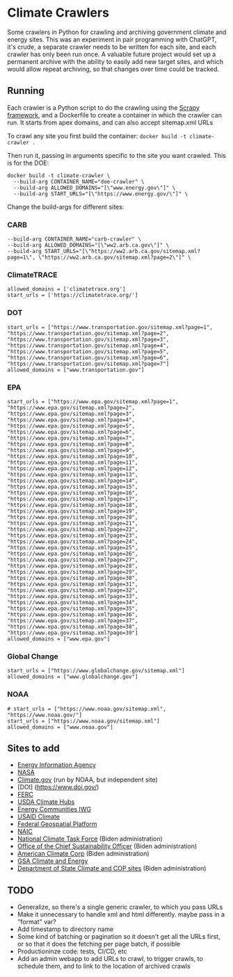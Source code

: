 # Climate Crawlers
Some crawlers in Python for crawling and archiving government climate and energy sites. This was an experiment in pair programming with ChatGPT, it's crude, a separate crawler needs to be written for each site, and each crawler has only been run once.
A valuable future project would set up a permanent archive with the ability to easily add new target sites, and which would allow repeat archiving, so that changes over time could be tracked.

## Running
Each crawler is a Python script to do the crawling using the [Scrapy framework](https://scrapy.org/), and a Dockerfile to create a container in which the crawler can run. It starts from apex domains, and can also accept sitemap.xml URLs

To crawl any site you first build the container: `docker build -t climate-crawler .`

Then run it, passing in arguments specific to the site you want crawled. This is for the DOE:
```
docker build -t climate-crawler \
  --build-arg CONTAINER_NAME="doe-crawler" \
  --build-arg ALLOWED_DOMAINS="[\"www.energy.gov\"]" \
  --build-arg START_URLS="[\"https://www.energy.gov/\"]" \
```

Change the build-args for different sites:

### CARB
```
--build-arg CONTAINER_NAME="carb-crawler" \
--build-arg ALLOWED_DOMAINS="[\"ww2.arb.ca.gov\"]" \
--build-arg START_URLS="[\"https://ww2.arb.ca.gov/sitemap.xml?page=1\", \"https://ww2.arb.ca.gov/sitemap.xml?page=2\"]" \
```

### ClimateTRACE
```
allowed_domains = ['climatetrace.org']
start_urls = ['https://climatetrace.org/']
```

### DOT
```
start_urls = ["https://www.transportation.gov/sitemap.xml?page=1", "https://www.transportation.gov/sitemap.xml?page=2", "https://www.transportation.gov/sitemap.xml?page=3", "https://www.transportation.gov/sitemap.xml?page=4", "https://www.transportation.gov/sitemap.xml?page=5", "https://www.transportation.gov/sitemap.xml?page=6", "https://www.transportation.gov/sitemap.xml?page=7"]
allowed_domains = ["www.transportation.gov"]
```

### EPA
```
start_urls = ["https://www.epa.gov/sitemap.xml?page=1", "https://www.epa.gov/sitemap.xml?page=2", "https://www.epa.gov/sitemap.xml?page=3", "https://www.epa.gov/sitemap.xml?page=4", "https://www.epa.gov/sitemap.xml?page=5", "https://www.epa.gov/sitemap.xml?page=6", "https://www.epa.gov/sitemap.xml?page=7", "https://www.epa.gov/sitemap.xml?page=8", "https://www.epa.gov/sitemap.xml?page=9", "https://www.epa.gov/sitemap.xml?page=10", "https://www.epa.gov/sitemap.xml?page=11", "https://www.epa.gov/sitemap.xml?page=12", "https://www.epa.gov/sitemap.xml?page=13", "https://www.epa.gov/sitemap.xml?page=14", "https://www.epa.gov/sitemap.xml?page=15", "https://www.epa.gov/sitemap.xml?page=16", "https://www.epa.gov/sitemap.xml?page=17", "https://www.epa.gov/sitemap.xml?page=18", "https://www.epa.gov/sitemap.xml?page=19", "https://www.epa.gov/sitemap.xml?page=20", "https://www.epa.gov/sitemap.xml?page=21", "https://www.epa.gov/sitemap.xml?page=22", "https://www.epa.gov/sitemap.xml?page=23", "https://www.epa.gov/sitemap.xml?page=24", "https://www.epa.gov/sitemap.xml?page=25", "https://www.epa.gov/sitemap.xml?page=26", "https://www.epa.gov/sitemap.xml?page=27", "https://www.epa.gov/sitemap.xml?page=28", "https://www.epa.gov/sitemap.xml?page=29", "https://www.epa.gov/sitemap.xml?page=30", "https://www.epa.gov/sitemap.xml?page=31", "https://www.epa.gov/sitemap.xml?page=32", "https://www.epa.gov/sitemap.xml?page=33", "https://www.epa.gov/sitemap.xml?page=34", "https://www.epa.gov/sitemap.xml?page=35", "https://www.epa.gov/sitemap.xml?page=36", "https://www.epa.gov/sitemap.xml?page=37", "https://www.epa.gov/sitemap.xml?page=38", "https://www.epa.gov/sitemap.xml?page=39"]
allowed_domains = ["www.epa.gov"]
```

### Global Change
```
start_urls = ["https://www.globalchange.gov/sitemap.xml"]
allowed_domains = ["www.globalchange.gov"]
```

### NOAA
```
# start_urls = ["https://www.noaa.gov/sitemap.xml", "https://www.noaa.gov/"]
start_urls = ["https://www.noaa.gov/sitemap.xml"]
allowed_domains = ["www.noaa.gov"]
```

## Sites to add
- [Energy Information Agency](https://www.eia.gov/)
- [NASA](https://www.nasa.gov/)
- [Climate.gov](https://www.climate.gov/) (run by NOAA, but independent site)
- [DOI] (https://www.doi.gov/)
- [FERC](https://www.ferc.gov/)
- [USDA Climate Hubs](https://www.climatehubs.usda.gov/)
- [Energy Communities IWG](https://energycommunities.gov/)
- [USAID Climate](https://www.usaid.gov/climate)
- [Federal Geospatial Platform](https://www.geoplatform.gov/)
- [NAIC](https://content.naic.org/)
- [National Climate Task Force](https://www.whitehouse.gov/climate/) (Biden administration)
- [Office of the Chief Sustainability Officer](https://www.sustainability.gov/) (Biden administration)
- [American Climate Corp](https://www.acc.gov/) (Biden administration)
- [GSA Climate and Energy](https://www.gsa.gov/climate-action-and-sustainability)
- [Department of State Climate and COP sites](https://www.state.gov/policy-issues/climate-crisis/) (Biden administration)

## TODO
- Generalize, so there's a single generic crawler, to which you pass URLs
- Make it unnecessary to handle xml and html differently. maybe pass in a "format" var?
- Add timestamp to directory name
- Some kind of batching or pagination so it doesn't get all the URLs first, or so that it does the fetching per page batch, if possible
- Productioninze code: tests, CI/CD, etc
- Add an admin webapp to add URLs to crawl, to trigger crawls, to schedule them, and to link to the location of archived crawls
